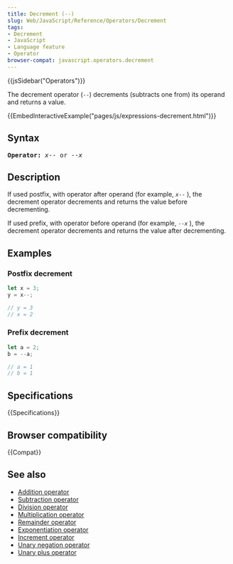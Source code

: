 ```yaml
---
title: Decrement (--)
slug: Web/JavaScript/Reference/Operators/Decrement
tags:
- Decrement
- JavaScript
- Language feature
- Operator
browser-compat: javascript.operators.decrement
---
```

{{jsSidebar("Operators")}}

The decrement operator (`--`) decrements (subtracts one from) its operand and
returns a value.

{{EmbedInteractiveExample("pages/js/expressions-decrement.html")}}

## Syntax

<pre
  class="brush: js"
><strong>Operator:</strong> <var>x</var>-- or --<var>x</var>
</pre>

## Description

If used postfix, with operator after operand (for example,
<code><var>x</var>--</code> ), the decrement operator decrements and returns the
value before decrementing.

If used prefix, with operator before operand (for example,
<code>--<var>x</var></code> ), the decrement operator decrements and returns the
value after decrementing.

## Examples

### Postfix decrement

```js
let x = 3;
y = x--;

// y = 3
// x = 2
```

### Prefix decrement

```js
let a = 2;
b = --a;

// a = 1
// b = 1
```

## Specifications

{{Specifications}}

## Browser compatibility

{{Compat}}

## See also

- [Addition operator](/en-US/docs/Web/JavaScript/Reference/Operators/Addition)
- [Subtraction operator](/en-US/docs/Web/JavaScript/Reference/Operators/Subtraction)
- [Division operator](/en-US/docs/Web/JavaScript/Reference/Operators/Division)
- [Multiplication operator](/en-US/docs/Web/JavaScript/Reference/Operators/Multiplication)
- [Remainder operator](/en-US/docs/Web/JavaScript/Reference/Operators/Remainder)
- [Exponentiation operator](/en-US/docs/Web/JavaScript/Reference/Operators/Exponentiation)
- [Increment operator](/en-US/docs/Web/JavaScript/Reference/Operators/Increment)
- [Unary negation operator](/en-US/docs/Web/JavaScript/Reference/Operators/Unary_negation)
- [Unary plus operator](/en-US/docs/Web/JavaScript/Reference/Operators/Unary_plus)
